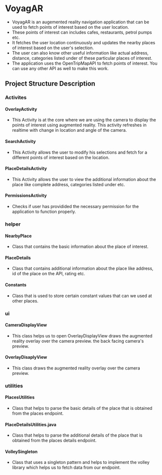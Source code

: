 # VoyagAR

* VoyagAR is an augemented reality navigation application that can be used to fetch points of interest based on the user location. 
* These points of interest can includes cafes, restaurants, petrol pumps etc. 
* It fetches the user location continuously and updates the nearby places of interest based on the user's selection. 
* The user can also know other useful information like actual address, distance, categories listed under of these particular places of interest. 
* The application uses the OpenTripMapAPI to fetch points of interest. You can use any other API as well to make this work.

## Project Structure Description

### Activites

#### OverlayActivity 

* This Activity is at the core where we are using the camera to display the points of interest using augmented reality. This activity refreshes in realtime with change in location and angle of the camera.

#### SearchActivity 

* This Activity allows the user to modify his selections and fetch for a different points of interest based on the location.

#### PlaceDetailsActivity 

* This Activity allows the user to view the additional information about the place like complete address, categories listed under etc.

#### PermissionsActivity

* Checks if user has providided the necessary permission for the application to function properly.

### helper

#### NearbyPlace

* Class that contains the basic information about the place of interest.

#### PlaceDetails

* Class that contains additional information about the place like address, id of the place on the API, rating etc.

#### Constants

* Class that is used to store certain constant values that can we used at other places.

### ui

#### CameraDisplayView

* This class helps us to open OverlayDisplayView draws the augmented reality overlay over the camera preview. the back facing camera's preview.

#### OverlayDisaplyView

* This class draws the augmented reality overlay over the camera preview.

### utilities

#### PlacesUtilities

* Class that helps to parse the basic details of the place that is obtained from the places endpoint.

#### PlaceDetailsUtilities.java

*  Class that helps to parse the additional details of the place that is obtained from the places details endpoint.

#### VolleySingleton

* Class that uses a singleton pattern and helps to implement the volley library which helps us to fetch data from our endpoint.
